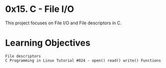 # 0x15. C - File I/O
This project focuses on File I/O and File descriptors in C.

# Learning Objectives
    File descriptors
    C Programming in Linux Tutorial #024 - open() read() write() Functions
